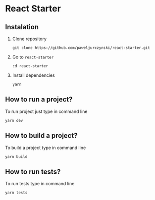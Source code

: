 # React Starter

## Instalation

1. Clone repository
    ```
    git clone https://github.com/paweljurczynski/react-starter.git
    ```
2. Go to `react-starter`
    ```angular2html
    cd react-starter
    ```
3. Install dependencies
    ```
    yarn
    ```
    
## How to run a project?
To run project just type in command line
```
yarn dev
```

## How to build a project? 
To build a project type in command line
```
yarn build
```

## How to run tests?
To run tests type in command line
```
yarn tests
```